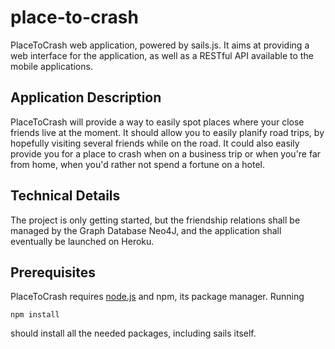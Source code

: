 place-to-crash
==============

PlaceToCrash web application, powered by sails.js.
It aims at providing a web interface for the application, as well as a RESTful API available to the mobile applications.

Application Description
-----------------------
PlaceToCrash will provide a way to easily spot places where your close friends live at the moment. It should allow you to easily planify road trips, by hopefully visiting several friends while on the road. It could also easily provide you for a place to crash when on a business trip or when you're far from home, when you'd rather not spend a fortune on a hotel.

Technical Details
-----------------
The project is only getting started, but the friendship relations shall be managed by the Graph Database Neo4J, and the application shall eventually be launched on Heroku.

Prerequisites
-------------
PlaceToCrash requires [node.js](http://nodejs.org/) and npm, its package manager. Running 

    npm install

should install all the needed packages, including sails itself.
